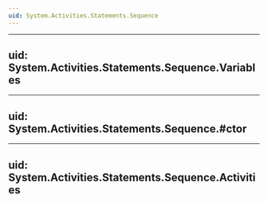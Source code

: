```yaml
---
uid: System.Activities.Statements.Sequence
---
```


---
uid: System.Activities.Statements.Sequence.Variables
---

---
uid: System.Activities.Statements.Sequence.#ctor
---

---
uid: System.Activities.Statements.Sequence.Activities
---
